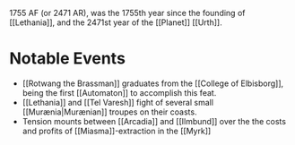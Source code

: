 1755 AF (or 2471 AR), was the 1755th year since the founding of [[Lethania]], and the 2471st year of the [[Planet]] [[Urth]].

# Notable Events
- [[Rotwang the Brassman]] graduates from the [[College of Elbisborg]], being the first [[Automaton]] to accomplish this feat.
- [[Lethania]] and [[Tel Varesh]] fight of several small [[Murænia|Murænian]] troupes on their coasts.
- Tension mounts between [[Arcadia]] and [[Ilmbund]] over the the costs and profits of [[Miasma]]-extraction in the [[Myrk]]
